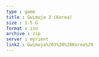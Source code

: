 ```yaml
---
type : game
title : Gwimuja 3 (Korea)
size : 1.5 G
format : iso
archive : zip
server : myrient
link2 : Gwimuja%203%20%28Korea%29
---
```

